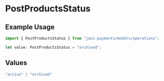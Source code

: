 # PostProductsStatus

## Example Usage

```typescript
import { PostProductsStatus } from "jani-payments/models/operations";

let value: PostProductsStatus = "archived";
```

## Values

```typescript
"active" | "archived"
```